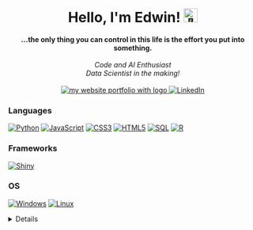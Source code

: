 <h1 align="center">Hello, I'm Edwin! <img src="https://github-production-user-asset-6210df.s3.amazonaws.com/24524555/238178097-766d336d-b87d-44ba-807c-c51de2bc6b4d.gif" width="28px" alt="👋"></h1>

<p align="center">
    <b>...the only thing you can control in this life is the effort you put into something. </b><br><br>
    <i>
        Code and AI Enthusiast<br>
        Data Scientist in the making!<br>
    </i><br>
    <a href="https://waksih.github.io/" target="_blank">
      <img src="https://img.shields.io/badge/Website-blue?style=flat-square&logo=https%3A%2F%2Fwaksih.github.io/%2Fimages%2Flogo.png" alt="my website portfolio with logo"> 
    </a>
    <a href="https://www.linkedin.com/in/Waksih/" target="_blank">
        <img src="https://img.shields.io/badge/LinkedIn-blue?style=flat-square&logo=linkedin" alt="LinkedIn">
    </a>
</p>

### Languages

[![Python](https://img.shields.io/badge/python-black?style=for-the-badge&logo=python)](https://github.com/Waksih)
[![JavaScript](https://img.shields.io/badge/javascript-black?style=for-the-badge&logo=javascript)](https://github.com/Waksih)
[![CSS3](https://img.shields.io/badge/css-black?style=for-the-badge&logo=css3)](https://github.com/Waksih)
[![HTML5](https://img.shields.io/badge/html5-black?style=for-the-badge&logo=html5)](https://github.com/Waksih)
[![SQL](https://img.shields.io/badge/sql-black?style=for-the-badge&logo=postgresql)](https://github.com/Waksih)
[![R](https://img.shields.io/badge/r-black?style=for-the-badge&logo=r)](https://github.com/Waksih)

### Frameworks

[![Shiny](https://img.shields.io/badge/shiny-black?style=for-the-badge&logo=shiny)](https://github.com/Waksih)

### OS

[![Windows](https://img.shields.io/badge/Windows-black?style=for-the-badge&logo=Windows)](https://github.com/Waksih)
[![Linux](https://img.shields.io/badge/linux-black?style=for-the-badge&logo=Linux)](https://github.com/Waksih)

<details>
<p align="center">
  <a href="https://github.com/Waksih">
    <img src="http://github-profile-summary-cards.vercel.app/api/cards/profile-details?username=Waksih&theme=transparent" />
  </a>
  <a href="https://github.com/Waksih">
    <img src="https://github-readme-streak-stats.herokuapp.com/?user=Waksih&hide_border=true&card_width=338&theme=transparent" />
  </a>
  <a href="https://github.com/Waksih">
    <img src="http://github-profile-summary-cards.vercel.app/api/cards/stats?username=Waksih&theme=transparent" />
  </a>
  <a href="https://github.com/Waksih">
    <img src="https://github-readme-stats.vercel.app/api/top-langs/?username=Waksih&langs_count=10&exclude_repo=&hide=html,jupyter%20notebook,vim%20script,cmake,makefile,batchfile,emacs%20lisp&card_width=699&hide_border=true&theme=transparent" />
  </a>
</p>
</details>
<!--
<p align="center">
  <a href="https://github.com/Waksih">
    <img src="https://komarev.com/ghpvc/?username=Waksih&color=blue&style=flat)" />
  </a>
</p>
<br><br>
-->
<!--
- 🔭 I’m currently working on an vehicle booking app

- 🌱 I’m currently learning Bootstrap5

- 👯 I’m looking to collaborate on ...
- 🤔 I’m looking for help with ...
- 💬 Ask me about ...
- 📫 How to reach me: ...
- 😄 Pronouns: ...
- ⚡ Fun fact: ...
  -->
